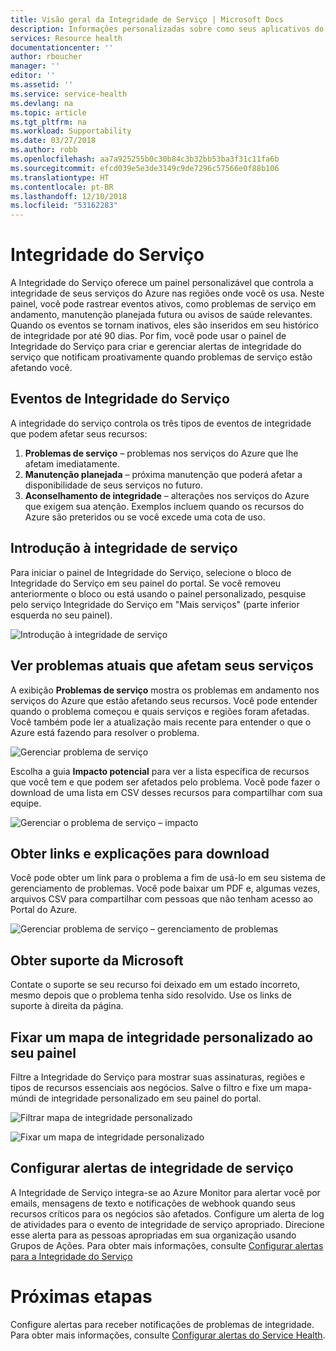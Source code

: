 ```yaml
---
title: Visão geral da Integridade de Serviço | Microsoft Docs
description: Informações personalizadas sobre como seus aplicativos do Azure são afetados pela manutenção e pelos problemas de serviço atuais e futuros do Azure.
services: Resource health
documentationcenter: ''
author: rboucher
manager: ''
editor: ''
ms.assetid: ''
ms.service: service-health
ms.devlang: na
ms.topic: article
ms.tgt_pltfrm: na
ms.workload: Supportability
ms.date: 03/27/2018
ms.author: robb
ms.openlocfilehash: aa7a925255b0c30b84c3b32bb53ba3f31c11fa6b
ms.sourcegitcommit: efcd039e5e3de3149c9de7296c57566e0f88b106
ms.translationtype: HT
ms.contentlocale: pt-BR
ms.lasthandoff: 12/10/2018
ms.locfileid: "53162283"
---
```

# <a name="service-health"></a>Integridade do Serviço
A Integridade do Serviço oferece um painel personalizável que controla a integridade de seus serviços do Azure nas regiões onde você os usa. Neste painel, você pode rastrear eventos ativos, como problemas de serviço em andamento, manutenção planejada futura ou avisos de saúde relevantes. Quando os eventos se tornam inativos, eles são inseridos em seu histórico de integridade por até 90 dias. Por fim, você pode usar o painel de Integridade do Serviço para criar e gerenciar alertas de integridade do serviço que notificam proativamente quando problemas de serviço estão afetando você.

## <a name="service-health-events"></a>Eventos de Integridade do Serviço
A integridade do serviço controla os três tipos de eventos de integridade que podem afetar seus recursos:
1. **Problemas de serviço** – problemas nos serviços do Azure que lhe afetam imediatamente. 
2. **Manutenção planejada** – próxima manutenção que poderá afetar a disponibilidade de seus serviços no futuro.  
3. **Aconselhamento de integridade** – alterações nos serviços do Azure que exigem sua atenção. Exemplos incluem quando os recursos do Azure são preteridos ou se você excede uma cota de uso.

## <a name="get-started-with-service-health"></a>Introdução à integridade de serviço
Para iniciar o painel de Integridade do Serviço, selecione o bloco de Integridade do Serviço em seu painel do portal. Se você removeu anteriormente o bloco ou está usando o painel personalizado, pesquise pelo serviço Integridade do Serviço em "Mais serviços" (parte inferior esquerda no seu painel).

![Introdução à integridade de serviço](./media/service-health-overview/azure-service-health-overview-1.png)

## <a name="see-current-issues-which-impact-your-services"></a>Ver problemas atuais que afetam seus serviços
A exibição **Problemas de serviço** mostra os problemas em andamento nos serviços do Azure que estão afetando seus recursos. Você pode entender quando o problema começou e quais serviços e regiões foram afetadas. Você também pode ler a atualização mais recente para entender o que o Azure está fazendo para resolver o problema. 

![Gerenciar problema de serviço](./media/service-health-overview/azure-service-health-overview-2.png)

Escolha a guia **Impacto potencial** para ver a lista específica de recursos que você tem e que podem ser afetados pelo problema. Você pode fazer o download de uma lista em CSV desses recursos para compartilhar com sua equipe.

![Gerenciar o problema de serviço – impacto](./media/service-health-overview/azure-service-health-overview-4.png)

## <a name="get-links-and-downloadable-explanations"></a>Obter links e explicações para download 
Você pode obter um link para o problema a fim de usá-lo em seu sistema de gerenciamento de problemas. Você pode baixar um PDF e, algumas vezes, arquivos CSV para compartilhar com pessoas que não tenham acesso ao Portal do Azure.   

![Gerenciar problema de serviço – gerenciamento de problemas](./media/service-health-overview/azure-service-health-overview-3.png)

## <a name="get-support-from-microsoft"></a>Obter suporte da Microsoft
Contate o suporte se seu recurso foi deixado em um estado incorreto, mesmo depois que o problema tenha sido resolvido.  Use os links de suporte à direita da página.  

## <a name="pin-a-personalized-health-map-to-your-dashboard"></a>Fixar um mapa de integridade personalizado ao seu painel
Filtre a Integridade do Serviço para mostrar suas assinaturas, regiões e tipos de recursos essenciais aos negócios. Salve o filtro e fixe um mapa-múndi de integridade personalizado em seu painel do portal. 

![Filtrar mapa de integridade personalizado](./media/service-health-overview/azure-service-health-overview-6a.png)

![Fixar um mapa de integridade personalizado](./media/service-health-overview/azure-service-health-overview-6b.png)

## <a name="configure-service-health-alerts"></a>Configurar alertas de integridade de serviço
A Integridade de Serviço integra-se ao Azure Monitor para alertar você por emails, mensagens de texto e notificações de webhook quando seus recursos críticos para os negócios são afetados. Configure um alerta de log de atividades para o evento de integridade de serviço apropriado. Direcione esse alerta para as pessoas apropriadas em sua organização usando Grupos de Ações. Para obter mais informações, consulte [Configurar alertas para a Integridade do Serviço](../azure-monitor/platform/alerts-activity-log-service-notifications.md)

# <a name="next-steps"></a>Próximas etapas
Configure alertas para receber notificações de problemas de integridade. Para obter mais informações, consulte [Configurar alertas do Service Health](../azure-monitor/platform/alerts-activity-log-service-notifications.md). 
